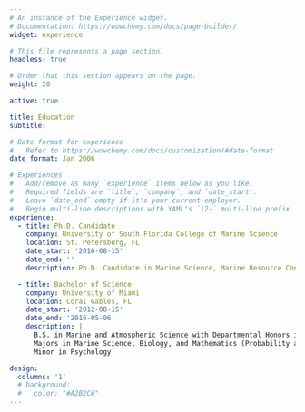 ```yaml
---
# An instance of the Experience widget.
# Documentation: https://wowchemy.com/docs/page-builder/
widget: experience

# This file represents a page section.
headless: true

# Order that this section appears on the page.
weight: 20

active: true

title: Education
subtitle:

# Date format for experience
#   Refer to https://wowchemy.com/docs/customization/#date-format
date_format: Jan 2006

# Experiences.
#   Add/remove as many `experience` items below as you like.
#   Required fields are `title`, `company`, and `date_start`.
#   Leave `date_end` empty if it's your current employer.
#   Begin multi-line descriptions with YAML's `|2-` multi-line prefix.
experience:
  - title: Ph.D. Candidate
    company: University of South Florida College of Marine Science
    location: St. Petersburg, FL
    date_start: '2016-08-15'
    date_end: ''
    description: Ph.D. Candidate in Marine Science, Marine Resource Concentration

  - title: Bachelor of Science
    company: University of Miami
    location: Coral Gables, FL
    date_start: '2012-08-15'
    date_end: '2016-05-06'
    description: |
      B.S. in Marine and Atmospheric Science with Departmental Honors in Marine Science  
      Majors in Marine Science, Biology, and Mathematics (Probability and Statistics Concentration)  
      Minor in Psychology

design:
  columns: '1'
  # background: 
  #   color: "#A2B2C6"
---
```

